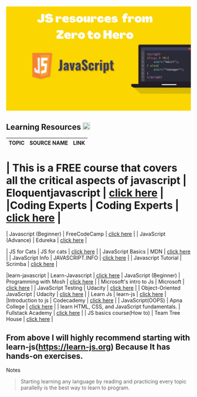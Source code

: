 

![alt text](./JS%20resources%20from%20Zero%20to%20Hero.jpg)


## Learning Resources <img src="https://upload.wikimedia.org/wikipedia/commons/thumb/9/99/Unofficial_JavaScript_logo_2.svg/2048px-Unofficial_JavaScript_logo_2.svg.png" style="height:20px;width:20px;">

| TOPIC                              | SOURCE NAME           | LINK                                                                                   |
| ---------------------------------- | --------------------- | -------------------------------------------------------------------------------------- |

| This is a FREE course that covers all the critical aspects of javascript            | Eloquentjavascript          | [click here](https://eloquentjavascript.net/)                |
|Coding Experts            | Coding Experts               | [click here](https://www.youtube.com/playlist?list=PLAqsB9gf_hQYNbtgfb6Y-5BIaxAjgutlW)                   |
=======
| Javascript (Beginner)              | FreeCodeCamp          | [click here](https://www.youtube.com/watch?v=PkZNo7MFNFg)                              |
| JavaScript (Advance)               | Edureka               | [click here](https://edureka.co/blog/advanced-javascript-tutorial)                     |

| JS for Cats                        | JS for cats           | [click here](https://jsforcats.com)                                                    |
| JavaScript Basics                  | MDN                   | [click here](https://developer.mozilla.org/en-US/docs/Learn/Getting_started_with_the_web/JavaScript_basics) |
| JavaScript Info                    | JAVASCRIPT.INFO       | [click here](https://javascript.info)                                                  |
| Javascript Tutorial                | Scrimba               | [click here](https://scrimba.com/learn/learnjavascript)                                |

|learn-javascript                 | Learn-Javascript               | [click here](https://learnjavascript.online/)
| JavaScript (Beginner)              | Programming with Mosh | [click here](https://www.youtube.com/watch?v=W6NZfCO5SIk)                              |
| Microsoft's intro to Js         | Microsoft               | [click here](https://www.youtube.com/playlist?list=PLlrxD0HtieHhW0NCG7M536uHGOtJ95Ut2)         |
| JavaScript Testing                 | Udacity               | [click here](https://www.udacity.com/course/javascript-testing--ud549)                 |
| Object-Oriented JavaScript         | Udacity               | [click here](https://www.udacity.com/course/object-oriented-javascript--ud015)         |
| Learn Js                | learn-js               | [click here](https://www.learn-js.org/)           |
|Introduction to js | Codecademy               | [click here](https://www.youtube.com/redirect?event=video_description&redir_token=QUFFLUhqbmJYYkdMWFhKWXZmSzAtSElxUm1GTlctYk0xUXxBQ3Jtc0traG52S3hlRUswX2pRSERLSVpMOWNpZklTTVFrOGx6RTlvalZLRUVoaVhWWFk0dzdzbXJZQ1U4VF83bzdJSjhTWTJxWmRIME5aelp3WHBmMGM4bGNwelc1V3Q0dkNQRXJBazRiYkpCbzZhTjlJR0RPYw&q=https%3A%2F%2Fwww.codecademy.com%2Flearn%2Fintroduction-to-javascript&v=OtsuSMB2oUI) |
| JavaScript(OOPS)                   | Apna College          | [click here](https://www.youtube.com/watch?v=bSrm9RXwBaI)                              |
| learn HTML, CSS, and JavaScript fundamentals.                  | Fullstack Academy          | [click here](https://www.fullstackacademy.com/intro-to-coding)                              |
| JS basics course(How to)                 | Team Tree House        | [click here](teamtreehouse.com)                             |




## From above I will highly recommend starting with learn-js(https://learn-js.org) Because It has hands-on exercises. 

Notes

> Starting learning any language by reading and practicing every topic parallelly is the best way to learn to program.

